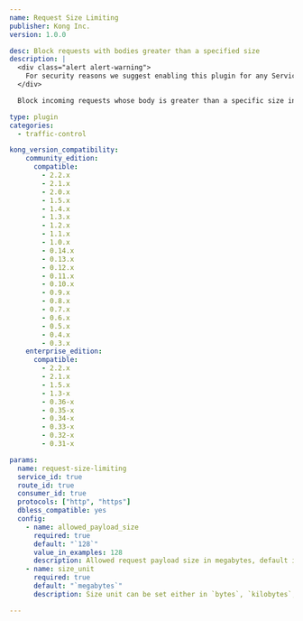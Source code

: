 ```yaml
---
name: Request Size Limiting
publisher: Kong Inc.
version: 1.0.0

desc: Block requests with bodies greater than a specified size
description: |
  <div class="alert alert-warning">
    For security reasons we suggest enabling this plugin for any Service you add to Kong to prevent a DOS (Denial of Service) attack.
  </div>

  Block incoming requests whose body is greater than a specific size in megabytes.

type: plugin
categories:
  - traffic-control

kong_version_compatibility:
    community_edition:
      compatible:
        - 2.2.x
        - 2.1.x
        - 2.0.x
        - 1.5.x
        - 1.4.x
        - 1.3.x
        - 1.2.x
        - 1.1.x
        - 1.0.x
        - 0.14.x
        - 0.13.x
        - 0.12.x
        - 0.11.x
        - 0.10.x
        - 0.9.x
        - 0.8.x
        - 0.7.x
        - 0.6.x
        - 0.5.x
        - 0.4.x
        - 0.3.x
    enterprise_edition:
      compatible:
        - 2.2.x
        - 2.1.x
        - 1.5.x
        - 1.3-x
        - 0.36-x
        - 0.35-x
        - 0.34-x
        - 0.33-x
        - 0.32-x
        - 0.31-x

params:
  name: request-size-limiting
  service_id: true
  route_id: true
  consumer_id: true
  protocols: ["http", "https"]
  dbless_compatible: yes
  config:
    - name: allowed_payload_size
      required: true
      default: "`128`"
      value_in_examples: 128
      description: Allowed request payload size in megabytes, default is `128` (128000000 Bytes)
    - name: size_unit
      required: true
      default: "`megabytes`"
      description: Size unit can be set either in `bytes`, `kilobytes`, or `megabytes`. Note this configuration is not available in versions prior to Kong Enterprise 1.3 and Kong Gateway 2.0.

---
```

